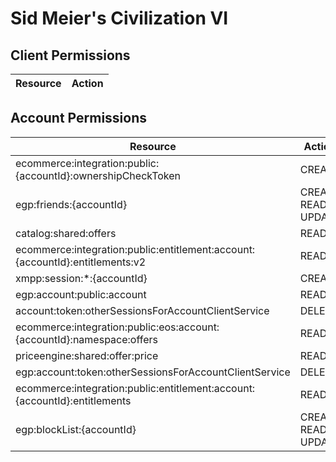 # Sid Meier's Civilization VI


## Client Permissions
| Resource | Action |
| -------- | ------ |

## Account Permissions
| Resource | Action |
| -------- | ------ |
| ecommerce:integration:public:{accountId}:ownershipCheckToken | CREATE |
| egp:friends:{accountId} | CREATE READ UPDATE |
| catalog:shared:offers | READ |
| ecommerce:integration:public:entitlement:account:{accountId}:entitlements:v2 | READ |
| xmpp:session:*:{accountId} | CREATE |
| egp:account:public:account | READ |
| account:token:otherSessionsForAccountClientService | DELETE |
| ecommerce:integration:public:eos:account:{accountId}:namespace:offers | READ |
| priceengine:shared:offer:price | READ |
| egp:account:token:otherSessionsForAccountClientService | DELETE |
| ecommerce:integration:public:entitlement:account:{accountId}:entitlements | READ |
| egp:blockList:{accountId} | CREATE READ UPDATE |


